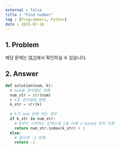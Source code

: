 ```yaml
---
external : false
title : "Find number"
tag : [Programmers, Python]
date : 2025-07-10
---
```


## 1. Problem

해당 문제는 [여기](https://school.programmers.co.kr/learn/courses/30/lessons/120904)에서 확인하실 수 있습니다.

## 2. Answer

```py
def solution(num, k):
  # num을 문자열로 변환
  num_str = str(num)
  # k도 문자열로 변환
  k_str = str(k)
  
  # k가 num 안에 있는 경우
  if k_str in num_str:
    # 0부터 시작하는 인덱스에 1을 더해 1-based 위치 반환
    return num_str.index(k_str) + 1
  else:
    # 없으면 -1 반환
    return -1
```
